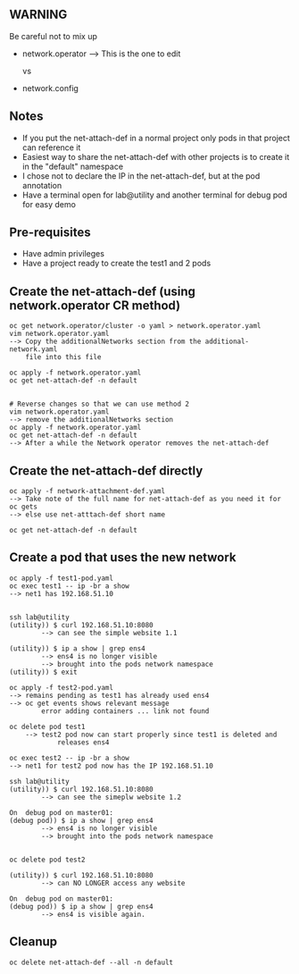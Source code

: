## WARNING
Be careful not to mix up 
- network.operator  --> This is the one to edit

    vs
    
- network.config

## Notes
- If you put the net-attach-def in a normal project only
  pods in that project can reference it
- Easiest way to share the net-attach-def with other projects is to
  create it in the "default" namespace
- I chose not to declare the IP in the net-attach-def, but at the 
  pod annotation
- Have a terminal open for lab@utility and another terminal for debug pod for easy
  demo 

## Pre-requisites
- Have admin privileges
- Have a project ready to create the test1 and 2 pods


## Create the net-attach-def (using network.operator CR method)

```
oc get network.operator/cluster -o yaml > network.operator.yaml
vim network.operator.yaml
--> Copy the additionalNetworks section from the additional-network.yaml
    file into this file

oc apply -f network.operator.yaml
oc get net-attach-def -n default


# Reverse changes so that we can use method 2
vim network.operator.yaml
--> remove the additionalNetworks section
oc apply -f network.operator.yaml
oc get net-attach-def -n default
--> After a while the Network operator removes the net-attach-def
```

## Create the net-attach-def directly
```
oc apply -f network-attachment-def.yaml
--> Take note of the full name for net-attach-def as you need it for oc gets
--> else use net-atttach-def short name
   
oc get net-attach-def -n default
```


## Create a pod that uses the new network

```
oc apply -f test1-pod.yaml
oc exec test1 -- ip -br a show
--> net1 has 192.168.51.10


ssh lab@utility
(utility)) $ curl 192.168.51.10:8080 
		--> can see the simple website 1.1

(utility)) $ ip a show | grep ens4
		--> ens4 is no longer visible
		--> brought into the pods network namespace
(utility)) $ exit

oc apply -f test2-pod.yaml
--> remains pending as test1 has already used ens4
--> oc get events shows relevant message
		error adding containers ... link not found

oc delete pod test1
	--> test2 pod now can start properly since test1 is deleted and
            releases ens4

oc exec test2 -- ip -br a show
--> net1 for test2 pod now has the IP 192.168.51.10

ssh lab@utility
(utility)) $ curl 192.168.51.10:8080 
		--> can see the simeplw website 1.2

On  debug pod on master01:
(debug pod)) $ ip a show | grep ens4
		--> ens4 is no longer visible
		--> brought into the pods network namespace


oc delete pod test2

(utility)) $ curl 192.168.51.10:8080 
		--> can NO LONGER access any website

On  debug pod on master01:
(debug pod)) $ ip a show | grep ens4
		--> ens4 is visible again.

```


## Cleanup

```
oc delete net-attach-def --all -n default
```
